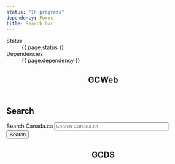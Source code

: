 ```yaml
---
status: "In progress"
dependency: Forms
title: Search bar
---
```

<dl class="dl-horizontal brdr-0">
  <dt>Status</dt>
  <dd><span class="label label-warning mrgn-lft-sm">{{ page.status }}</span></dd>
  <dt>Dependencies</dt>
  <dd><span class="label label-info mrgn-lft-sm">{{ page.dependency }}</span></dd>
</dl>
<div class="row wb-eqht">
  <div class="col-md-6">
    <section class="panel panel-default hght-inhrt">
      <header class="panel-heading"><h2 class="panel-title">GCWeb</h2></header>
      <div class="panel-body">
        <section id="wb-srch" class="col-lg-offset-4 col-md-offset-4 col-sm-offset-2 col-sm-5 col-md-4">
          <h2>Search</h2>
          <form action="https://www.canada.ca/en/sr/srb.html" name="cse-search-box" role="search">
            <div class="form-group wb-srch-qry">
              <label for="wb-srch-q" class="wb-inv">Search Canada.ca</label>
              <input id="wb-srch-q" list="wb-srch-q-ac" class="wb-srch-q form-control" name="q" type="search" value="" size="34" maxlength="170" placeholder="Search Canada.ca" />
              <datalist id="wb-srch-q-ac"></datalist>
            </div>
            <div class="form-group submit" style="top: 1.25em">
              <button type="submit" id="wb-srch-sub" class="btn btn-primary btn-small" name="wb-srch-sub"><span class="glyphicon-search glyphicon"></span><span class="wb-inv">Search</span></button>
            </div>
          </form>
        </section>
      </div>
    </section>
  </div>
  <div class="col-md-6">
    <section class="panel panel-default hght-inhrt">
      <header class="panel-heading"><h2 class="panel-title">GCDS</h2></header>
      <div class="panel-body">
        <gcds-search></gcds-search>
      </div>
    </section>
  </div>
</div>

